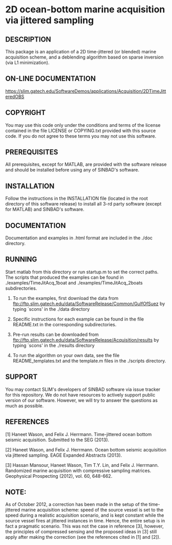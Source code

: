 # 2D ocean-bottom marine acquisition via jittered sampling


## DESCRIPTION

This package is an application of a 2D time-jittered (or blended)
marine acquisition scheme, and a deblending algorithm based on sparse
inversion (via L1 minimization).


## ON-LINE DOCUMENTATION

https://slim.gatech.edu/SoftwareDemos/applications/Acquisition/2DTimeJitteredOBS


## COPYRIGHT

You may use this code only under the conditions and terms of the
license contained in the file LICENSE or COPYING.txt provided with
this source code. If you do not agree to these terms you may not use
this software.


## PREREQUISITES

All prerequisites, except for MATLAB, are provided with the software
release and should be installed before using any of SINBAD's software.


## INSTALLATION

Follow the instructions in the INSTALLATION file (located in the root
directory of this software release) to install all 3-rd party software
(except for MATLAB) and SINBAD's software.


## DOCUMENTATION

Documentation and examples in .html format are included in the ./doc directory.


## RUNNING

Start matlab from this directory or run startup.m to set the correct
paths. The scripts that produced the examples can be found in
./examples/TimeJitAcq_1boat and ./examples/TimeJitAcq_2boats
subdirectories.

1. To run the examples, first download the data from
ftp://ftp.slim.gatech.edu/data/SoftwareRelease/Common/GulfOfSuez by typing
`scons' in the ./data directory

2. Specific instructions for each example can be found in the file README.txt in the corresponding subdirectories.

3. Pre-run results can be downloaded from
ftp://ftp.slim.gatech.edu/data/SoftwareRelease/Acquisition/results by
typing `scons' in the ./results directory

4. To run the algorithm on your own data, see the file
README_templates.txt and the template.m files in the ./scripts
directory.


## SUPPORT
 You may contact SLIM's developers of SINBAD software via issue tracker for this repository. We do not have resources to actively support public version of our software. However, we will try to answer the questions as much as possible.


## REFERENCES
    
[1] Haneet Wason, and Felix J. Herrmann. Time-jittered ocean bottom
seismic acquisition. Submitted to the SEG (2013).

[2] Haneet Wason, and Felix J. Herrmann. Ocean bottom seismic
acquisition via jittered sampling. EAGE Expanded Abstracts (2013).

[3] Hassan Mansour, Haneet Wason, Tim T.Y. Lin, and Felix
J. Herrmann. Randomized marine acquisition with compressive sampling
matrices. Geophysical Prospecting (2012), vol. 60, 648-662.
    

## NOTE: 

As of October 2012, a correction has been made in the setup
of the time-jittered marine acquisition scheme: speed of the source
vessel is set to the speed during a realistic acquisition scenario,
and is kept constant while the source vessel fires at jittered
instances in time. Hence, the entire setup is in fact a pragmatic
scenario. This was not the case in reference [3], however, the
principles of compressed sensing and the proposed ideas in [3] still
apply after making the correction (see the references cited in [1] and
[2]).

